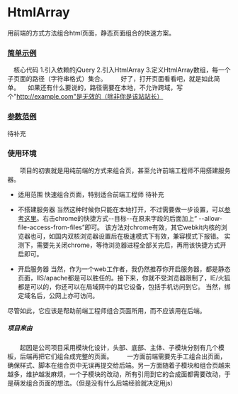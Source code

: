 # HtmlArray
用前端的方式方法组合html页面，静态页面组合的快速方案。

### [简单示例](https://github.com/dingdong-io/HtmlArray/blob/master/examples/easy.html)
　核心代码
    <script type="text/javascript" src="other/jquery-2.1.4.min.js"></script>
    <script  type="text/javascript" src="../HtmlArray.js"></script>
    <script>
      HtmlArray = [
        "module/header/header.html",
        "module/footer/footer.html",
      ];
    </script>
1.引入依赖的jQuery
2.引入HtmlArray
3.定义HtmlArray数组，每一个子页面的路径（字符串格式）集合。
　　好了，打开页面看看吧，就是如此简单。
  　如果还有什么要说的，路径需要在本地，不允许跨域，写个"http://example.com"是无效的（除非你是该站站长）
  
### [参数范例](https://github.com/dingdong-io/HtmlArray/blob/master/examples/AllConfig.html)
  待补充

### 使用环境
　　项目的初衷就是用纯前端的方式来组合页，甚至允许前端工程师不用搭建服务器。

*  适用范围
  快速组合页面，特别适合前端工程师
  待补充
  
*  不搭建服务器
  当然这种时候你只能在本地打开，不过需要做一步设置，可以[参考这里](http://blog.sina.com.cn/s/blog_a76aa1590101eams.html)。右击chrome的快捷方式--目标--在原来字段的后面加上“ --allow-file-access-from-files”即可。
  该方法对chrome有效，其它webkit内核的浏览器也可，如国内双核浏览器设置后在极速模式下有效，兼容模式下报错。
  实测下，需要先关闭chrome，等待浏览器进程全部关完后，再用该快捷方式开启即可。
  
*  开启服务器
  当然，作为一个web工作者，我仍然推荐你开启服务器，都是静态页面，IIS/apache都是可以胜任的。接下来，你就不受浏览器限制了，IE/火狐都是可以的，你还可以在局域网中的其它设备，包括手机访问到它。
  当然，绑定域名后，公网上亦可访问。
  
  尽管如此，它应该是帮助前端工程师组合页面所用，而不应该用在后端。
  
  
##### 项目来由  
　　起因是公司项目采用模块化设计，头部、底部、主体、子模块分别有几个模板，后端再把它们组合成完整的页面。
　　一方面前端需要先手工组合出页面，确保样式、脚本在组合页中无误再提交给后端。另一方面随着子模块和组合页越来越多，维护越发麻烦，一个子模块的改动，所有引用到它的合成面都需要改动，于是萌发组合页面的想法。（但是没有什么后端经验就决定用js）
　
    
  





